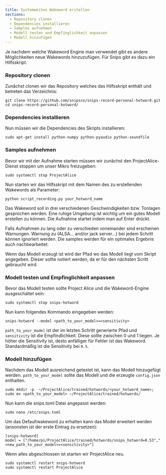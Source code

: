 ```yaml
---
title: Systemweites Wakeword erstellen
sections:
  - Repository clonen
  - Dependencies installieren
  - Samples aufnehmen
  - Modell testen und Empfinglichkeit anpassen
  - Modell hinzufügen
---
```


Je nachdem welche Wakeword Engine man verwendet gibt es andere Möglichkeiten neue Wakewords hinzuzufügen. Für Snips gibt es dazu ein Hilfsskript.

### Repository clonen

Zunächst clonen wir das Repository welches das Hilfsskript enthält und betreten das Verzeichnis:

```
git clone https://github.com/snipsco/snips-record-personal-hotword.git
cd snips-record-personal-hotword/
```

### Dependencies installieren

Nun müssen wir die Dependencies des Skripts installieren:

```
sudo apt-get install python-numpy python-pyaudio python-soundfile
```

### Samples aufnehmen

Bevor wir mit der Aufnahme starten müssen wir zunächst den ProjectAlice-Dienst stoppen um unser Mikro freizugeben:

```
sudo systemctl stop ProjectAlice
```

Nun starten wir das Hilfsskript mit dem Namen des zu erstellenden Wakewords als Parameter:

```
python script_recording.py your_hotword_name
```

Das Wakeword soll in drei verschiedenen Geschwindigkeiten bzw. Tonlagen gesprochen werden. Eine ruhige Umgebung ist wichtig um ein gutes Modell erstellen zu können. Die Aufnahme startet indem man auf Enter drückt.

Falls Aufnahmen zu lang oder zu verschieden voneinander sind erscheinen Warnungen. Warnung zu (ALSA... and/or jack server...) bei jedem Schritt können ignoriert werden. Die samples werden für ein optimales Ergebnis auch nachbearbeitet.

Wenn das Modell erzeugt ist wird der Pfad wo das Modell liegt vom Skript angegeben. Dieser sollte notiert werden, da er für den nächsten Scritt gebraucht wird.

### Modell testen und Empfinglichkeit anpassen

Bevor das Modell testen sollte Project Alice und die Wakeword-Engine ausgeschaltet sein:

```
sudo systemctl stop snips-hotword
```

Nun kann folgendes Kommando eingegeben werden:

```
snips-hotword --model <path_to_your_model>=<sensitivity>
```

`path_to_your_model` ist der im letzten Schritt generierte Pfad und `sensitivity` ist die Empfindlichkeit. Diese sollte zwischen 0 und 1 liegen. Je höher die Sensitivity ist, desto anfälliger für Fehler ist das Wakeword. Standardmäßig ist die Sensitivity bei `0.5`.

### Modell hinzufügen

Nachdem das Modell ausreichend getestet ist, kann das Modell hinzugefügt werden. `path_to_your_model` sollte das Modell und die erzeugte `config.json` enthalten. 

```
sudo mkdir -p  ~/ProjectAlice/trained/hotwords/<your_hotword_name>; sudo mv <path_to_your_model> ~/ProjectAlice/trained/hotwords/
```

Nun kann die snips.toml Datei angepasst werden:

```
sudo nano /etc/snips.toml
```

Um das Defaultwakeword zu erhalten kann das Model erweitert werden (ansonsten ist der erste Eintrag zu ersetzen):
```
[snips-hotword]
model = ["/home/pi/ProjectAlice/trained/hotwords/snips_hotword=0.53","<new_path_to_your_model>=<sensitivity>"]
```

Wenn alles abgeschlossen ist starten wir ProjectAlice neu.

```
sudo systemctl restart snips-hotword
sudo systemctl restart ProjectAlice
```